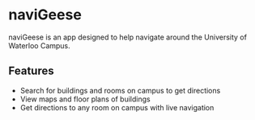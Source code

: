 # naviGeese
naviGeese is an app designed to help navigate around the University of Waterloo Campus.

## Features
- Search for buildings and rooms on campus to get directions
- View maps and floor plans of buildings
- Get directions to any room on campus with live navigation